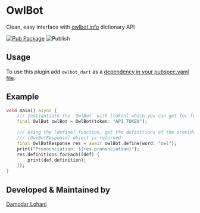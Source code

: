 # OwlBot

Clean, easy interface with [owlbot.info](https://owlbot.info) dictionary API

[![Pub Package](https://img.shields.io/pub/v/owlbot_dart.svg?style=flat-square)](https://pub.dev/packages/owlbot_dart) ![Publish](https://github.com/lohanidamodar/owlbot_dart/workflows/Publish/badge.svg)

## Usage

To use this plugin add `owlbot_dart` as a [dependency in your pubspec.yaml file](https://flutter.io/docs/development/packages-and-plugins/using-packages).

## Example

```dart
void main() async {
    /// Instiantiate the `OwlBot` with [token] which you can get for free from https://owlbot.info
    final OwlBot owlBot = OwlBot(token: "API_TOKEN");

    /// Using the [define] function, get the definitions of the provided [word]
    /// [OwlBotResponse] object is returned
    final OwlBotResponse res = await owlBot.define(word: "owl");
    print("Pronounciation: ${res.pronunciation}");
    res.definitions.forEach((def) {
        print(def.definition);
    });
}
```


## Developed & Maintained by

[Damodar Lohani](https://github.com/lohanidamodar)